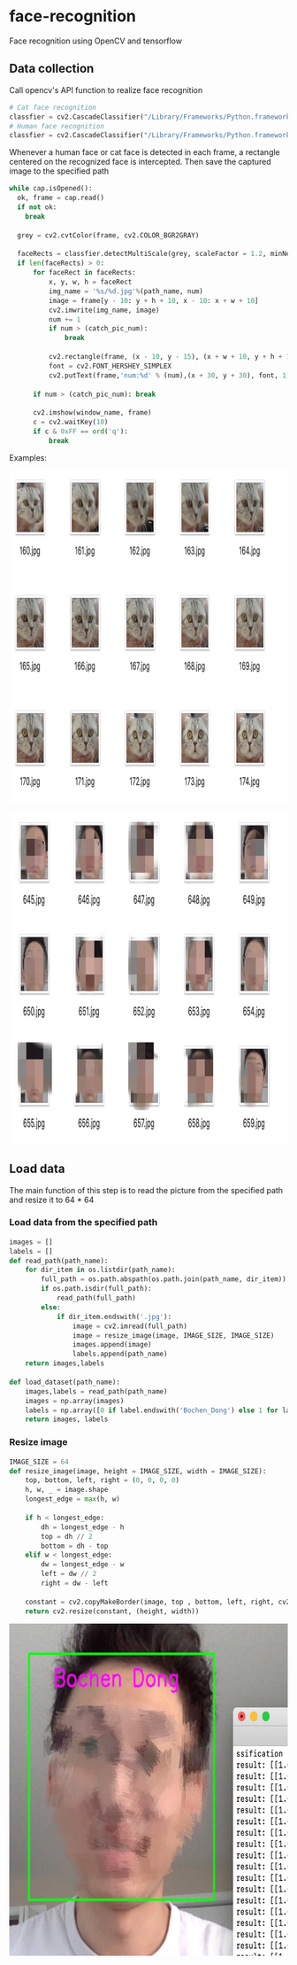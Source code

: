 # face-recognition
Face recognition using OpenCV and tensorflow

## Data collection
Call opencv's API function to realize face recognition
```Python
# Cat face recognition
classfier = cv2.CascadeClassifier("/Library/Frameworks/Python.framework/Versions/3.7/lib/python3.7/site-packages/cv2/data/haarcascade_frontalcatface.xml")
# Human face recognition
classfier = cv2.CascadeClassifier("/Library/Frameworks/Python.framework/Versions/3.7/lib/python3.7/site-packages/cv2/data/haarcascade_frontalface_default.xml")
```
Whenever a human face or cat face is detected in each frame, a rectangle centered on the recognized face is intercepted. Then save the captured image to the specified path
```Python
while cap.isOpened():
  ok, frame = cap.read()
  if not ok:            
    break       

  grey = cv2.cvtColor(frame, cv2.COLOR_BGR2GRAY)           
        
  faceRects = classfier.detectMultiScale(grey, scaleFactor = 1.2, minNeighbors = 3, minSize = (32, 32))
  if len(faceRects) > 0:                                 
      for faceRect in faceRects:
          x, y, w, h = faceRect                        
          img_name = '%s/%d.jpg'%(path_name, num)                
          image = frame[y - 10: y + h + 10, x - 10: x + w + 10]
          cv2.imwrite(img_name, image)                                                    
          num += 1                
          if num > (catch_pic_num):
              break

          cv2.rectangle(frame, (x - 10, y - 15), (x + w + 10, y + h + 15), color, 2)
          font = cv2.FONT_HERSHEY_SIMPLEX
          cv2.putText(frame,'num:%d' % (num),(x + 30, y + 30), font, 1, (255,0,255),4)                
        
      if num > (catch_pic_num): break                
                       
      cv2.imshow(window_name, frame)        
      c = cv2.waitKey(10)
      if c & 0xFF == ord('q'):
          break   
```
Examples:
<p align="center">
	<img src="https://github.com/bochendong/face-recognition/raw/master/image/figure1.png"
        width="1500" height="600">
	<p align="center">
</p>
<p align="center">
	<img src="https://github.com/bochendong/face-recognition/raw/master/image/figure3.JPG"
        width="1500" height="600">
	<p align="center">
</p>

## Load data
The main function of this step is to read the picture from the specified path and resize it to 64 * 64

### Load data from the specified path

```Python
images = []
labels = []
def read_path(path_name):    
    for dir_item in os.listdir(path_name):
        full_path = os.path.abspath(os.path.join(path_name, dir_item))
        if os.path.isdir(full_path):
            read_path(full_path)
        else:
            if dir_item.endswith('.jpg'):
                image = cv2.imread(full_path)                
                image = resize_image(image, IMAGE_SIZE, IMAGE_SIZE)  
                images.append(image)                
                labels.append(path_name)                                                
    return images,labels
    
def load_dataset(path_name):
    images,labels = read_path(path_name)    
    images = np.array(images)  
    labels = np.array([0 if label.endswith('Bochen_Dong') else 1 for label in labels])    
    return images, labels
```

### Resize image

```Python
IMAGE_SIZE = 64
def resize_image(image, height = IMAGE_SIZE, width = IMAGE_SIZE):
    top, bottom, left, right = (0, 0, 0, 0)
    h, w, _ = image.shape
    longest_edge = max(h, w)    
    
    if h < longest_edge:
        dh = longest_edge - h
        top = dh // 2
        bottom = dh - top
    elif w < longest_edge:
        dw = longest_edge - w
        left = dw // 2
        right = dw - left

    constant = cv2.copyMakeBorder(image, top , bottom, left, right, cv2.BORDER_CONSTANT, value = [0, 0, 0])
    return cv2.resize(constant, (height, width))
```
<p align="center">
	<img src="https://github.com/bochendong/face-recognition/raw/master/image/figure2.JPG"
        width="1500" height="600">
	<p align="center">
</p>
